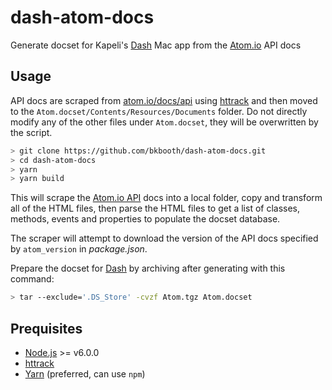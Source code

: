 # dash-atom-docs

Generate docset for Kapeli's [Dash][1] Mac app from the [Atom.io][2] API docs

## Usage

API docs are scraped from [atom.io/docs/api][3] using [httrack][4] and then moved to the
`Atom.docset/Contents/Resources/Documents` folder. Do not directly modify any of the other files
under `Atom.docset`, they will be overwritten by the script.

```bash
> git clone https://github.com/bkbooth/dash-atom-docs.git
> cd dash-atom-docs
> yarn
> yarn build
```

This will scrape the [Atom.io API][4] docs into a local folder, copy and transform all of the HTML files, then parse the HTML files to get a list of classes, methods, events and properties to populate the docset database.

The scraper will attempt to download the version of the API docs specified by `atom_version` in _package.json_.

Prepare the docset for [Dash][1] by archiving after generating with this command:

```bash
> tar --exclude='.DS_Store' -cvzf Atom.tgz Atom.docset
```

## Prequisites

* [Node.js][5] >= v6.0.0
* [httrack][4]
* [Yarn][6] (preferred, can use `npm`)

[1]: https://kapeli.com/dash
[2]: https://atom.io/
[3]: https://atom.io/docs/api
[4]: https://www.httrack.com/
[5]: https://nodejs.org/
[6]: https://yarnpkg.com/
